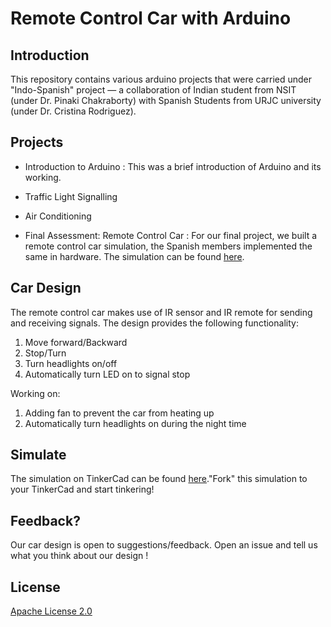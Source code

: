 # Remote Control Car with Arduino 

## Introduction
This repository contains various arduino projects that were carried under "Indo-Spanish" project — a collaboration of Indian student from NSIT (under Dr. Pinaki Chakraborty) with Spanish Students from URJC university (under Dr. Cristina Rodriguez).


## Projects

- Introduction to Arduino : This was a brief introduction of Arduino and its working. 

- Traffic Light Signalling

- Air Conditioning

- Final Assessment: Remote Control Car :
For our final project, we built a remote control car simulation, the Spanish members implemented the same in hardware. The simulation can be found [here](https://www.tinkercad.com/things/i8wXkNHVHZt). 

## Car Design

The remote control car makes use of IR sensor and IR remote for sending and receiving signals. The design provides the following functionality: 

1. Move forward/Backward
2. Stop/Turn
3. Turn headlights on/off
4. Automatically turn LED on to signal stop 

Working on: 

1. Adding fan to prevent the car from heating up
2. Automatically turn headlights on during the night time

## Simulate
The simulation on TinkerCad can be found [here](https://www.tinkercad.com/things/i8wXkNHVHZt)."Fork" this simulation to your TinkerCad and start tinkering!  

## Feedback?
Our car design is open to suggestions/feedback. Open an issue and tell us what you think about our design !

## License 
[Apache License 2.0](https://github.com/PikkaPikkachu/Remote-Control-Car/blob/master/LICENSE)
